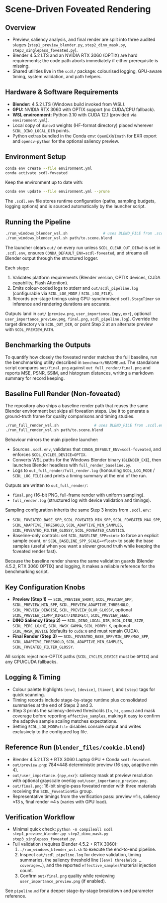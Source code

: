 # Scene-Driven Foveated Rendering

## Overview
- Preview, saliency analysis, and final render are split into three audited stages (`step1_preview_blender.py`, `step2_dino_mask.py`, `step3_singlepass_foveated.py`).
- Blender 4.5.2 LTS and an NVIDIA RTX 3060 (OPTIX) are hard requirements; the code path aborts immediately if either prerequisite is missing.
- Shared utilities live in the `scdl/` package: colourised logging, GPU-aware timing, system validation, and path helpers.

## Hardware & Software Requirements
- **Blender:** 4.5.2 LTS (Windows build invoked from WSL).
- **GPU:** NVIDIA RTX 3060 with OPTIX support (no CUDA/CPU fallback).
- **WSL environment:** Python 3.10 with CUDA 12.1 (provided via `environment.yml`).
- Local copy of `dinov3` weights (HF-format directory) placed wherever `SCDL_DINO_LOCAL_DIR` points.
- Python extras bundled in the Conda env: `OpenEXR`/`Imath` for EXR export and `opencv-python` for the optional saliency preview.

## Environment Setup
```bash
conda env create --file environment.yml
conda activate scdl-foveated
```

Keep the environment up to date with:

```bash
conda env update --file environment.yml --prune
```

The `.scdl.env` file stores runtime configuration (paths, sampling budgets, logging options) and is sourced automatically by the launcher script.

## Running the Pipeline
```bash
./run_windows_blender_wsl.sh                # uses BLEND_FILE from .scdl.env
./run_windows_blender_wsl.sh path/to.scene.blend
```

The launcher clears `out/` on every run unless `SCDL_CLEAR_OUT_DIR=0` is set in `.scdl.env`, ensures `CONDA_DEFAULT_ENV=scdl-foveated`, and streams all Blender output through the structured logger.

Each stage:
1. Validates platform requirements (Blender version, OPTIX devices, CUDA capability, Flash Attention).
2. Emits colour-coded logs to stderr and `out/scdl_pipeline.log` (configurable via `SCDL_LOG_MODE` / `SCDL_LOG_FILE`).
3. Records per-stage timings using GPU-synchronised `scdl.StageTimer` so inference and rendering durations are accurate.

Outputs land in `out/` (`preview.png`, `user_importance.{npy,exr}`, optional `user_importance_preview.png`, `final.png`, `scdl_pipeline.log`). Override the target directory via `SCDL_OUT_DIR`, or point Step 2 at an alternate preview with `SCDL_PREVIEW_PATH`.

## Benchmarking the Outputs
To quantify how closely the foveated render matches the full baseline, run the benchmarking utility described in `benchmark/README.md`. The standalone script compares `out/final.png` against `out_full_render/final.png` and reports MSE, PSNR, SSIM, and histogram distances, writing a markdown summary for record keeping.

## Baseline Full Render (Non-foveated)

The repository also ships a baseline render path that reuses the same Blender environment but skips all foveation steps. Use it to generate a ground-truth frame for quality comparisons and timing studies.

```bash
./run_full_render_wsl.sh                # uses BLEND_FILE from .scdl.env
./run_full_render_wsl.sh path/to.scene.blend
```

Behaviour mirrors the main pipeline launcher:
- Sources `.scdl.env`, validates that `CONDA_DEFAULT_ENV=scdl-foveated`, and enforces `SCDL_CYCLES_DEVICE=OPTIX`.
- Converts WSL paths for the Windows Blender binary (`BLENDER_EXE`), then launches Blender headless with `full_render_baseline.py`.
- Logs to `out_full_render/full_render.log` (honouring `SCDL_LOG_MODE` / `SCDL_LOG_FILE`) and prints a timing summary at the end of the run.

Outputs are written to `out_full_render/`:
- `final.png` (16-bit PNG, full-frame render with uniform sampling).
- `full_render.log` (structured log with device validation and timings).

Sampling configuration inherits the same Step 3 knobs from `.scdl.env`:
- `SCDL_FOVEATED_BASE_SPP`, `SCDL_FOVEATED_MIN_SPP`, `SCDL_FOVEATED_MAX_SPP`, `SCDL_ADAPTIVE_THRESHOLD`, `SCDL_ADAPTIVE_MIN_SAMPLES`, `SCDL_FOVEATED_FILTER_GLOSSY`, `SCDL_FOVEATED_CAUSTICS`.
- Baseline-only controls: set `SCDL_BASELINE_SPP=<int>` to force an explicit sample count, or `SCDL_BASELINE_SPP_SCALE=<float>` to scale the base samples (useful when you want a slower ground truth while keeping the foveated render fast).

Because the baseline render shares the same validation guards (Blender 4.5.2, RTX 3060 OPTIX) and logging, it makes a reliable reference for the benchmarking script.

## Key Configuration Knobs
- **Preview (Step 1)** — `SCDL_PREVIEW_SHORT`, `SCDL_PREVIEW_SPP`, `SCDL_PREVIEW_MIN_SPP`, `SCDL_PREVIEW_ADAPTIVE_THRESHOLD`, `SCDL_PREVIEW_DENOISE`, `SCDL_PREVIEW_BLUR_GLOSSY`, optional `SCDL_PREVIEW_CLAMP_DIRECT/INDIRECT`, `SCDL_PREVIEW_SEED`.
- **DINO Saliency (Step 2)** — `SCDL_DINO_LOCAL_DIR`, `SCDL_DINO_SIZE`, `SCDL_PERC_LO/HI`, `SCDL_MASK_GAMMA`, `SCDL_MORPH_K`, optional `SCDL_MASK_DEVICE` (defaults to `cuda:0` and must remain CUDA).
- **Final Render (Step 3)** — `SCDL_FOVEATED_BASE_SPP/MIN_SPP/MAX_SPP`, `SCDL_ADAPTIVE_THRESHOLD`, `SCDL_ADAPTIVE_MIN_SAMPLES`, `SCDL_FOVEATED_FILTER_GLOSSY`.

All scripts reject non-OPTIX paths (`SCDL_CYCLES_DEVICE` must be `OPTIX`) and any CPU/CUDA fallbacks.

## Logging & Timing
- Colour palette highlights `[env]`, `[device]`, `[timer]`, and `[step]` tags for quick scanning.
- Timing records include stage-by-stage runtime plus consolidated summaries at the end of Steps 2 and 3.
- Step 3 prints the saliency-derived thresholds (`lo`, `hi`, `gamma`) and mask coverage before reporting `effective_samples`, making it easy to confirm the adaptive sample scaling matches expectations.
- Setting `SCDL_LOG_MODE=file` disables console output and writes exclusively to the configured log file.

## Reference Run (`blender_files/cookie.blend`)
- Blender 4.5.2 LTS + RTX 3060 Laptop GPU + Conda `scdl-foveated`.
- `out/preview.png`: 784×448 deterministic preview (16 spp, adaptive min 4).
- `out/user_importance.{npy,exr}`: saliency mask at preview resolution with optional grayscale overlay `out/user_importance_preview.png`.
- `out/final.png`: 16-bit single-pass foveated render with three materials receiving the `SCDL_FoveationMix` group.
- Representative timings from the verification pass: preview ≈1 s, saliency ≈13 s, final render ≈4 s (varies with GPU load).

## Verification Workflow
- Minimal quick check: `python -m compileall scdl step1_preview_blender.py step2_dino_mask.py step3_singlepass_foveated.py`.
- Full validation (requires Blender 4.5.2 + RTX 3060):
  1. `./run_windows_blender_wsl.sh` to execute the end-to-end pipeline.
  2. Inspect `out/scdl_pipeline.log` for device validation, timing summaries, the saliency threshold line (`[env] thresholds … coverage=…`), and the reported `effective_samples`/material injection count.
  3. Confirm `out/final.png` quality while reviewing `user_importance_preview.png` (if enabled).

See `pipeline.md` for a deeper stage-by-stage breakdown and parameter reference.
